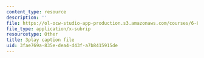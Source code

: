 ```yaml
---
content_type: resource
description: ''
file: https://ol-ocw-studio-app-production.s3.amazonaws.com/courses/6-890-algorithmic-lower-bounds-fun-with-hardness-proofs-fall-2014/3fae769a835edea4d43fa7b8415915de_KdN2mQ594t0.srt
file_type: application/x-subrip
resourcetype: Other
title: 3play caption file
uid: 3fae769a-835e-dea4-d43f-a7b8415915de
---
```

